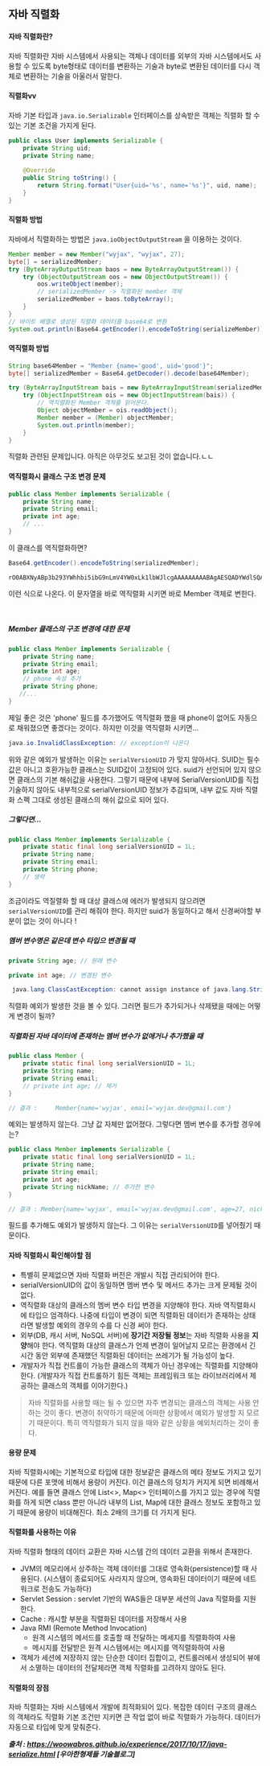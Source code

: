 ## 자바 직렬화 



#### 자바 직렬화란?

자바 직렬화란 자바 시스템에서 사용되는 객체나 데이터를 외부의 자바 시스템에서도 사용할 수 있도록 byte형태로 데이터를 변환하는 기술과 byte로 변환된 데이터를 다시 객체로 변환하는 기술을 아울러서 말한다.



#### 직렬화vv 

자바 기본 타입과 ```java.io.Serializable``` 인터페이스를 상속받은 객체는 직렬화 할 수 있는 기본 조건을 가지게 된다.

```java
public class User implements Serializable {
    private String uid;
    private String name;
    
    @Override
    public String toString() {
        return String.format("User{uid='%s', name='%s'}", uid, name);
    }
}
```



#### 직렬화 방법

자바에서 직렬화하는 방법은 ```java.ioObjectOutputStream``` 을 이용하는 것이다.

```java
Member member = new Member("wyjax", "wyjax", 27);
byte[] = serializedMember;
try (ByteArrayOutputStream baos = new ByteArrayOutputStream()) {
    try (ObjectOutputStream oos = new ObjectOutputStream()) {
        oos.writeObject(member);
        // serializedMember -> 직렬화된 member 객체
        serializedMember = baos.toByteArray();
    }
}
// 바이트 배열로 생성된 직렬화 데이터를 base64로 변환
System.out.println(Base64.getEncoder().encodeToString(serializeMember));
```



#### 역직렬화 방법

```java
String base64Member = "Member {name='good', uid='good'}";
byte[] serializedMember = Base64.getDecoder().decode(base64Member);

try (ByteArrayInputStream bais = new ByteArrayInputStream(serializedMember)) {
    try (ObjectInputStream ois = new ObjectInputStream(bais)) {
        // 역직렬화된 Member 객체를 읽어온다.
        Object objectMember = ois.readObject();
        Member member = (Member) objectMember;
        System.out.println(member);
    }
}
```

직렬화 관련된 문제입니다. 아직은 아무것도 보고된 것이 없습니다.ㄴㄴ

#### 역직렬화시 클래스 구조 변경 문제

```java
public class Member implements Serializable {
    private String name;
    private String email;
    private int age;
    // ...
}
```

이 클래스를 역직렬화하면?

```java
Base64.getEncoder().encodeToString(serializedMember);
```

```
rO0ABXNyABp3b293YWhhbi5ibG9nLmV4YW0xLk1lbWJlcgAAAAAAAAABAgAESQADYWdlSQAEYWdlMkwABWVtYWlsdAASTGphdmEvbGFuZy9TdHJpbmc7TAAEbmFtZXEAfgABeHAAAAAZAAAAAHQAFmRlbGl2ZXJ5a2ltQGJhZW1pbi5jb210AAnquYDrsLDrr7w=
```

이런 식으로 나온다. 이 문자열을 바로 역직렬화 시키면 바로 Member 객체로 변한다.

​                      

##### Member 클래스의 구조 변경에 대한 문제

```java
public class Member implements Serializable {
    private String name;
    private String email;
    private int age;
    // phone 속성 추가
    private String phone;
   //...
}
```

제일 좋은 것은 'phone' 필드를 추가했어도 역직렬화 했을 때 phone이 없어도 자동으로 채워졌으면 좋겠다는 것이다. 하지만 이것을 역직렬화 시키면...

```java
java.io.InvalidClassException: // exception이 나온다 
```

위와 같은 예외가 발생하는 이유는 ```serialVersionUID``` 가 맞지 않아서다. SUID는 필수 값은 아니고 호환가능한 클래스는 SUID값이 고정되어 있다. suid가 선언되어 있지 않으면 클래스의 기본 해쉬값을 사용한다. 그렇기 때문에 내부에 SerialVersionUID를 직접 기술하지 않아도 내부적으로 serialVersionUID 정보가 추감되며, 내부 값도 자바 직렬화 스펙 그대로 생성된 클래스의 해쉬 값으로 되어 있다.



##### 그렇다면...

```java
public class Member implements Serializable {
    private static final long serialVersionUID = 1L;
    private String name;
    private String email;
    private String phone;
    // 생략  
}
```

조금이라도 역질렬화 할 때 대상 클래스에 에러가 발생되지 않으려면 ```serialVersionUID```를 관리 해줘야 한다. 하지만 suid가 동일하다고 해서 신경써야할 부분이 없는 것이 아니다 !



##### 멤버 변수명은 같은데 변수 타입으 변경될 때

```java
private String age; // 원래 변수

private int age; // 변경된 변수
```

```java
 java.lang.ClassCastException: cannot assign instance of java.lang.String to field woowahan.blog.exam1.Member.email of type java.lang.StringBuilder in instance of woowahan.blog.exam1.Member // 에러내용
```

직렬화 예외가 발생한 것을 볼 수 있다. 그러면 필드가 추가되거나 삭제됐을 때에는 어떻게 변경이 될까?



##### 직렬화된 자바 데이터에 존재하는 멤버 변수가 없애거나 추가했을 때

```java
public class Member {
    private static final long serialVersionUID = 1L;
    private String name;
    private String email;
    // private int age; // 제거   
}

// 결과 :     Member{name='wyjax', email='wyjax.dev@gmail.com'}
```

예외는 발생하지 않는다. 그냥 값 자체만 없어졌다. 그렇다면 멤버 변수를 추가할 경우에는?

```java
public class Member implements Serializable {
    private static final long serialVersionUID = 1L;
    private String name;
    private String email;
    private int age;
    private String nickName; // 추가한 변수
}

// 결과 : Member{name='wyjax', email='wyjax.dev@gmail.com', age=27, nick=null}
```

필드를 추가해도 예외가 발생하지 않는다. 그 이유는 ```serialVersionUID```를 넣어줬기 때문이다.



#### 자바 직렬화시 확인해야할 점

- 특별히 문제없으면 자바 직렬화 버전은 개발시 직접 관리되어야 한다.
- serialVersionUID의 값이 동일하면 멤버 변수 및 메서드 추가는 크게 문제될 것이 없다.
- 역직렬화 대상의 클래스의 멤버 변수 타입 변경을 지양해야 한다. 자바 역직렬화시에 타입으 엄격하다. 나중에 타입이 변경이 되면 직렬화된 데이터가 존재하는 상태라면 발생할 예외의 경우의 수를 다 신경 써야 한다.
- 외부(DB, 캐시 서버, NoSQL 서버)에 **장기간 저장될 정보**는 자바 직렬화 사용을 **지양**해야 한다. 역직렬화 대상의 클래스가 언제 변경이 일어날지 모르는 환경에서 긴 시간 동안 외부에 존재했던 직렬화된 데이터는 쓰레기가 될 가능성이 높다.
- 개발자가 직접 컨트롤이 가능한 클래스의 객체가 아닌 경우에는 직렬화를 지양해야 한다. (개발자가 직접 컨트롤하기 힘든 객체는 프레임워크 또는 라이브러리에서 제공하는 클래스의 객체를 이야기한다.)

> 자바 직렬화를 사용할 때는 될 수 있으면 자주 변경되는 클래스의 객체는 사용 안하는 것이 좋다. 변경이 취약하기 때문에 어떠한 상황에서 예외가 발생할 지 모르기 때문이다. 특히 역직렬화가 되지 않을 때와 같은 상황을 예외처리하는 것이 좋다.



#### 용량 문제

자바 직렬화시에는 기본적으로 타입에 대한 정보같은 클래스의 메타 정보도 가지고 있기 때문에 다른 포맷에 비해서 용량이 커진다. 이건 클래스의 덩치가 커지게 되면 비례해서 커진다. 
예를 들면 클래스 안에 List<>, Map<> 인터페이스를 가지고 있는 경우에 직렬화를 하게 되면 class 뿐만 아니라 내부의 List, Map에 대한 클래스 정보도 포함하고 있기 때문에 용량이 비대해진다. 최소 2배의 크기를 더 가지게 된다.



#### 직렬화를 사용하는 이유

자바 직렬화 형태의 데이터 교환은 자바 시스템 간의 데이터 교환을 위해서 존재한다.

- JVM의 메모리에서 상주하는 객체 데이터를 그대로 영속화(persistence)할 때 사용된다. (시스템이 종료되어도 사라지지 않으며, 영속화된 데이터이기 때문에 네트워크로 전송도 가능하다)
- Servlet Session : servlet 기반의 WAS들은 대부분 세션의 Java 직렬화를 지원한다.
- Cache : 캐시할 부분을 직렬화된 데이터를 저장해서 사용
- Java RMI (Remote Method Invocation)
    - 원격 시스템의 메서드를 호출할 때 전달하는 메세지를 직렬화하여 사용
    - 메시지를 전달받은 원격 시스템에서는 메시지를 역직렬화하여 사용
- 객체가 세션에 저장하지 않는 단순한 데이터 집합이고, 컨트롤러에서 생성되어 뷰에서 소멸하는 데이터의 전달체라면 객체 직렬화를 고려하지 않아도 된다.



#### 직렬화의 장점

자바 직렬화는 자바 시스템에서 개발에 최적화되어 있다. 복잡한 데이터 구조의 클래스의 객체라도 직렬화 기본 조건만 지키면 큰 작업 없이 바로 직렬화가 가능하다. 데이터가 자동으로 타입에 맞게 맞춰준다.





***출처 : https://woowabros.github.io/experience/2017/10/17/java-serialize.html [우아한형제들 기술블로그]***